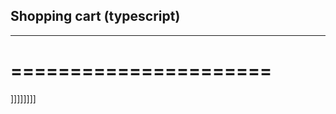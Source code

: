 ## Shopping cart (typescript)
------------------------------
======================
=====================
]]]]]]]]
